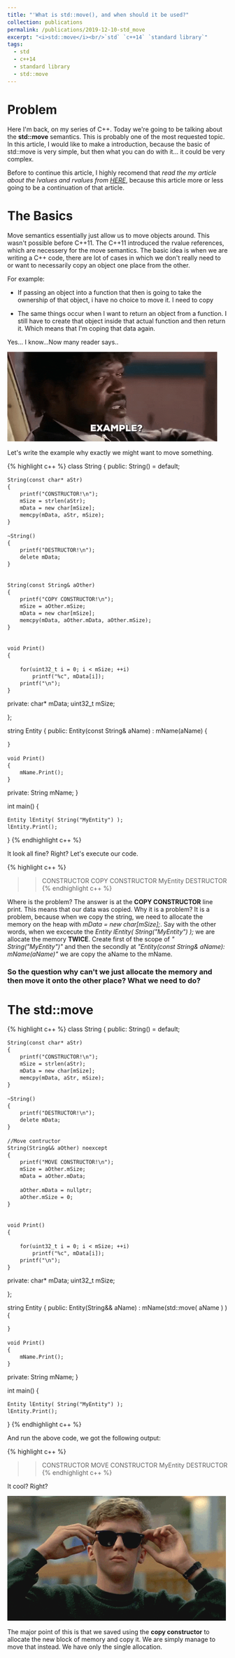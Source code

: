 ```yaml
---
title: "'What is std::move(), and when should it be used?"
collection: publications
permalink: /publications/2019-12-10-std_move
excerpt: "<i>std::move</i><br/>`std` `c++14` `standard library`"
tags:
  - std
  - c++14
  - standard library
  - std::move
---
```


# Problem

Here I'm back, on my series of C++. Today we're going to be talking about the **std::move** semantics. This is probably one of the most requested topic.
In this article, I would like to make a introduction, because the basic of std::move is very simple, but then what you can do with it... it could be very complex.


Before to continue this article, I highly recomend that *read the my article about the lvalues and rvalues from [HERE](/publications/2019-11-01-lvalues_and_rvalues)*, because this article more or less going to be a continuation of that article.


# The Basics

Move semantics essentially just allow us to move objects around. This wasn't possible before C++11. The C++11 introduced the rvalue references, which are necessery for the move semantics. 
The basic idea is when we are writing a C++ code, there are lot of cases in which we don't really need to or want to necessarily copy an object one place from the other.


For example: 
- If passing an object into a function that then is going to take the ownership of that object, i have no choice to move it. I need to copy

- The same things occur when I want to return an object from a function. I still have to create that object inside that actual function and then return it. Which means that I'm coping that data again.


Yes... I know...Now many reader says..

![](example.gif)

Let's write the example why exactly we might want to move something.

{% highlight c++ %}
class String
{
public:
	String() = default;

	String(const char* aStr)
	{
		printf("CONSTRUCTOR!\n");
		mSize = strlen(aStr);
		mData = new char[mSize];
		memcpy(mData, aStr, mSize);
	}

	~String()
	{
		printf("DESTRUCTOR!\n");
		delete mData;
	}


	String(const String& aOther)
	{
		printf("COPY CONSTRUCTOR!\n");
		mSize = aOther.mSize;
		mData = new char[mSize];
		memcpy(mData, aOther.mData, aOther.mSize);
	}


	void Print()
	{

		for(uint32_t i = 0; i < mSize; ++i)
  			printf("%c", mData[i]);
		printf("\n");
	}

private:
	char*    mData;
	uint32_t mSize;

};


string Entity
{
public:
	Entity(const String& aName)
		: mName(aName)
	{


	}

	void Print()
	{
		mName.Print();
	}
private:
	String mName;
}


int main()
{

	Entity lEntity( String("MyEntity") );
	lEntity.Print();
}
{% endhighlight  c++ %}


It look all fine? Right? Let's execute our code. 

{% highlight c++ %}
>> CONSTRUCTOR
>> COPY CONSTRUCTOR
>> MyEntity
>> DESTRUCTOR
{% endhighlight  c++ %}

Where is the problem? The answer is at the **COPY CONSTRUCTOR** line print. This means that our data was copied. 
Why it is a problem? It is a problem, because when we copy the string, we need to allocate the memory on the heap with *mData = new char[mSize];*. Say with the other words, when we excecute the *Entity lEntity( String("MyEntity") );* we are allocate the memory **TWICE**. Create first of the scope of *" String("MyEntity")"* and then the secondly at *"Entity(const String& aName): mName(aName)"* we are copy the aName to the mName.


### So the question why can't we just allocate the memory and then move it onto the other place? What we need to do?


# The std::move


{% highlight c++ %}
class String
{
public:
	String() = default;

	String(const char* aStr)
	{
		printf("CONSTRUCTOR!\n");
		mSize = strlen(aStr);
		mData = new char[mSize];
		memcpy(mData, aStr, mSize);
	}

	~String()
	{
		printf("DESTRUCTOR!\n");
		delete mData;
	}

	//Move contructor
	String(String&& aOther) noexcept
	{
		printf("MOVE CONSTRUCTOR!\n");
		mSize = aOther.mSize;
		mData = aOther.mData;

		aOther.mData = nullptr;
		aOther.mSize = 0;
	}


	void Print()
	{

		for(uint32_t i = 0; i < mSize; ++i)
  			printf("%c", mData[i]);
		printf("\n");
	}

private:
	char*    mData;
	uint32_t mSize;

};


string Entity
{
public:
	Entity(String&& aName)
		: mName(std::move( aName ) )
	{


	}

	void Print()
	{
		mName.Print();
	}
private:
	String mName;
}


int main()
{

	Entity lEntity( String("MyEntity") );
	lEntity.Print();
}
{% endhighlight  c++ %}

And run the above code, we got the following output:

{% highlight c++ %}
>> CONSTRUCTOR
>> MOVE CONSTRUCTOR
>> MyEntity
>> DESTRUCTOR
{% endhighlight  c++ %}


It cool? Right? 

![](cool.gif)


The major point of this is that we saved using the **copy constructor** to allocate the new block of memory and copy it. We are simply manage to move that instead. 
We have only the single allocation.